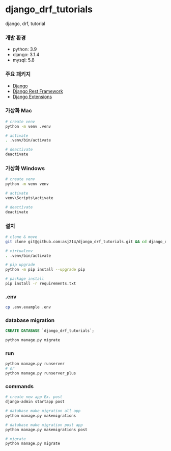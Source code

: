 # django_drf_tutorials  
django, drf, tutorial

### 개발 환경  
- python: 3.9
- django: 3.1.4
- mysql: 5.8

### 주요 패키지  
- [Django](https://docs.djangoproject.com/ko/3.1/intro/)
- [Django Rest Framework](https://www.django-rest-framework.org/)
- [Django Extensions](https://django-extensions.readthedocs.io/en/latest/)


### 가상화 Mac  
```sh
# create venv
python -m venv .venv

# activate
. .venv/bin/activate

# deactivate
deactivate
```

### 가상화 Windows  
```sh
# create venv
python -m venv venv

# activate
venv\Scripts\activate

# deactivate
deactivate
```

### 설치  
```sh
# clone & move
git clone git@github.com:asj214/django_drf_tutorials.git && cd django_drf_tutorials

# virtualenv
. .venv/bin/activate

# pip upgrade
python -m pip install --upgrade pip

# package install
pip install -r requirements.txt
```

### .env 
```sh
cp .env.example .env
```

### database migration  
```sql
CREATE DATABASE `django_drf_tutorials`;
```
```sh
python manage.py migrate
```

### run  
```sh
python manage.py runserver
# or
python manage.py runserver_plus
```

### commands  
```sh
# create new app Ex. post
django-admin startapp post

# database make migration all app
python manage.py makemigrations

# database make migration post app
python manage.py makemigrations post

# migrate
python manage.py migrate
```